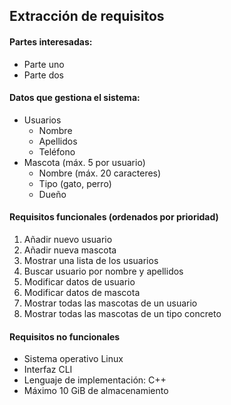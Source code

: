 ## Extracción de requisitos

#### Partes interesadas:
* Parte uno
* Parte dos

#### Datos que gestiona el sistema:
* Usuarios
  * Nombre
  * Apellidos
  * Teléfono
* Mascota (máx. 5 por usuario)
  * Nombre (máx. 20 caracteres)
  * Tipo (gato, perro)
  * Dueño

#### Requisitos funcionales (ordenados por prioridad)
1. Añadir nuevo usuario
1. Añadir nueva mascota
1. Mostrar una lista de los usuarios
1. Buscar usuario por nombre y apellidos
1. Modificar datos de usuario
1. Modificar datos de mascota
1. Mostrar todas las mascotas de un usuario
1. Mostrar todas las mascotas de un tipo concreto

#### Requisitos no funcionales
* Sistema operativo Linux
* Interfaz CLI
* Lenguaje de implementación: C++
* Máximo 10 GiB de almacenamiento
